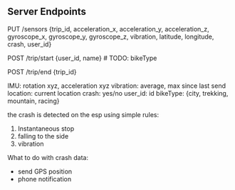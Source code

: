 ## Server Endpoints

PUT /sensors
{trip_id, acceleration_x, acceleration_y, acceleration_z, gyroscope_x, gyroscope_y, gyroscope_z, vibration, latitude, longitude, crash, user_id}

POST /trip/start
{user_id, name} # TODO: bikeType

POST /trip/end
{trip_id}

IMU: rotation xyz, acceleration xyz
vibration: average, max since last send
location: current location
crash: yes/no
user_id: id
bikeType: {city, trekking, mountain, racing}

the crash is detected on the esp using simple rules:
1. Instantaneous stop
2. falling to the side
3. vibration

What to do with crash data: 
- send GPS position
- phone notification